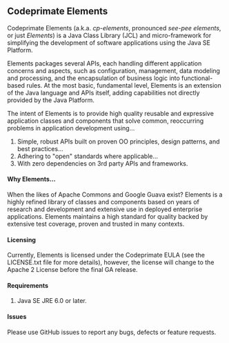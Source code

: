 ## Codeprimate Elements

Codeprimate Elements (a.k.a. *cp-elements*, pronounced *see-pee elements*, or just *Elements*) is a Java Class Library
(JCL) and micro-framework for simplifying the development of software applications using the Java SE Platform.

Elements packages several APIs, each handling different application concerns and aspects, such as configuration,
management, data modeling and processing, and the encapsulation of business logic into functional-based rules.
At the most basic, fundamental level, Elements is an extension of the Java language and APIs itself, adding
capabilities not directly provided by the Java Platform.

The intent of Elements is to provide high quality reusable and expressive application classes and components
that solve common, reoccurring problems in application development using...

1. Simple, robust APIs built on proven OO principles, design patterns, and best practices...
2. Adhering to "open" standards where applicable...
3. With zero dependencies on 3rd party APIs and frameworks.

#### Why Elements...

When the likes of Apache Commons and Google Guava exist?  Elements is a highly refined library of classes and components
based on years of research and development and extensive use in deployed enterprise applications.  Elements maintains
a high standard for quality backed by extensive test coverage, proven and trusted in many contexts.

#### Licensing

Currently, Elements is licensed under the Codeprimate EULA (see the LICENSE.txt file for more details), however,
the license will change to the Apache 2 License before the final GA release.

#### Requirements

1. Java SE JRE 6.0 or later.

#### Issues

Please use GitHub issues to report any bugs, defects or feature requests.
